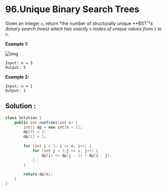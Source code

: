 # 96.Unique Binary Search Trees

Given an integer `n`, return *the number of structurally unique **BST'**s (binary search trees) which has exactly* `n` *nodes of unique values from* `1` *to* `n`.

 

**Example 1:**

![img](https://assets.leetcode.com/uploads/2021/01/18/uniquebstn3.jpg)

```
Input: n = 3
Output: 5
```

**Example 2:**

```
Input: n = 1
Output: 1
```





## Solution :



```java
class Solution {
    public int numTrees(int n) {
        int[] dp = new int[n + 1];
        dp[0] = 1;
        dp[1] = 1;
        
        for (int i = 2; i <= n; i++) {
            for (int j = 1;j <= i; j++) {
                dp[i] += dp[j - 1] * dp[i - j];
            }
        }
        
        return dp[n];
    }
}
```

